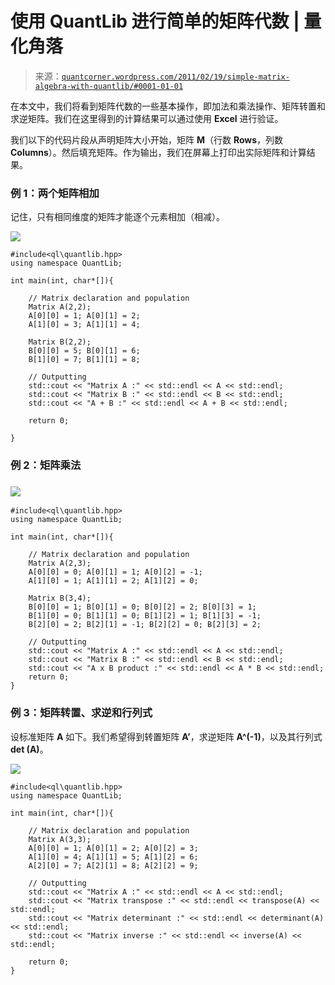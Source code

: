 <!--yml

category: 未分类

date: 2024-05-18 08:10:02

-->

# 使用 QuantLib 进行简单的矩阵代数 | 量化角落

> 来源：[`quantcorner.wordpress.com/2011/02/19/simple-matrix-algebra-with-quantlib/#0001-01-01`](https://quantcorner.wordpress.com/2011/02/19/simple-matrix-algebra-with-quantlib/#0001-01-01)

在本文中，我们将看到矩阵代数的一些基本操作，即加法和乘法操作、矩阵转置和求逆矩阵。我们在这里得到的计算结果可以通过使用 **Excel** 进行验证。

我们以下的代码片段从声明矩阵大小开始，矩阵 **M**（行数 **Rows**，列数 **Columns**）。然后填充矩阵。作为输出，我们在屏幕上打印出实际矩阵和计算结果。

### 例 1：两个矩阵相加

记住，只有相同维度的矩阵才能逐个元素相加（相减）。

![](https://quantcorner.wordpress.com/wp-content/uploads/2011/02/matrix_addition.jpg)

```
#include<ql\quantlib.hpp>
using namespace QuantLib;

int main(int, char*[]){

	// Matrix declaration and population
	Matrix A(2,2);
	A[0][0] = 1; A[0][1] = 2;
	A[1][0] = 3; A[1][1] = 4;

	Matrix B(2,2);
	B[0][0] = 5; B[0][1] = 6;
	B[1][0] = 7; B[1][1] = 8;

	// Outputting
	std::cout << "Matrix A :" << std::endl << A << std::endl;
	std::cout << "Matrix B :" << std::endl << B << std::endl;
	std::cout << "A + B :" << std::endl << A + B << std::endl;

	return 0;

}
```

### 例 2：矩阵乘法

### ![](https://quantcorner.wordpress.com/wp-content/uploads/2011/02/matrix_multplication1.jpg)

```
#include<ql\quantlib.hpp>
using namespace QuantLib;

int main(int, char*[]){

	// Matrix declaration and population
	Matrix A(2,3);
	A[0][0] = 0; A[0][1] = 1; A[0][2] = -1;
	A[1][0] = 1; A[1][1] = 2; A[1][2] = 0;

	Matrix B(3,4);
	B[0][0] = 1; B[0][1] = 0; B[0][2] = 2; B[0][3] = 1;
	B[1][0] = 0; B[1][1] = 0; B[1][2] = 1; B[1][3] = -1;
	B[2][0] = 2; B[2][1] = -1; B[2][2] = 0; B[2][3] = 2; 

	// Outputting
	std::cout << "Matrix A :" << std::endl << A << std::endl;
	std::cout << "Matrix B :" << std::endl << B << std::endl;
	std::cout << "A x B product :" << std::endl << A * B << std::endl;
	return 0;
}
```

### 例 3：矩阵转置、求逆和行列式

设标准矩阵 **A** 如下。我们希望得到转置矩阵 **A’**，求逆矩阵 **A^(-1)**，以及其行列式 **det (A)**。

![](https://quantcorner.wordpress.com/wp-content/uploads/2011/02/standard_matrix.jpg)

```
#include<ql\quantlib.hpp>
using namespace QuantLib;

int main(int, char*[]){

	// Matrix declaration and population
	Matrix A(3,3);
	A[0][0] = 1; A[0][1] = 2; A[0][2] = 3;
	A[1][0] = 4; A[1][1] = 5; A[1][2] = 6;
	A[2][0] = 7; A[2][1] = 8; A[2][2] = 9;

	// Outputting
	std::cout << "Matrix A :" << std::endl << A << std::endl;
	std::cout << "Matrix transpose :" << std::endl << transpose(A) << std::endl;
	std::cout << "Matrix determinant :" << std::endl << determinant(A) << std::endl;
	std::cout << "Matrix inverse :" << std::endl << inverse(A) << std::endl;

	return 0;
}
```
